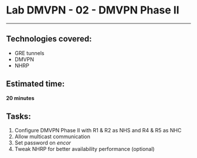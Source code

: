 # Lab DMVPN - 02 - DMVPN Phase II
---

## Technologies covered:
- GRE tunnels
- DMVPN
- NHRP

## Estimated time:
**20 minutes**

## Tasks:
1. Configure DMVPN Phase II with R1 & R2 as NHS and R4 & R5 as NHC
2. Allow multicast communication
3. Set password on *encor*
4. Tweak NHRP for better availability performance (optional)